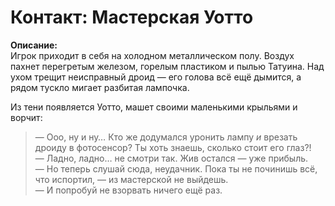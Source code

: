 # Контакт: Мастерская Уотто

**Описание:**  
Игрок приходит в себя на холодном металлическом полу. Воздух пахнет перегретым железом, горелым пластиком и пылью Татуина. Над ухом трещит неисправный дроид — его голова всё ещё дымится, а рядом тускло мигает разбитая лампочка.

Из тени появляется Уотто, машет своими маленькими крыльями и ворчит:

> — Ооо, ну и ну… Кто же додумался уронить лампу *и* врезать дроиду в фотосенсор? Ты хоть знаешь, сколько стоит его глаз?!  
> — Ладно, ладно… не смотри так. Жив остался — уже прибыль.  
> — Но теперь слушай сюда, неудачник. Пока ты не починишь всё, что испортил, — из мастерской не выйдешь.  
> — И попробуй не взорвать ничего ещё раз.